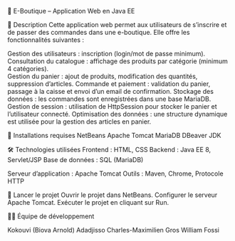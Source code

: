 📌 E-Boutique – Application Web en Java EE

📖 Description Cette application web permet aux utilisateurs de s’inscrire et de passer des commandes dans une e-boutique. Elle offre les fonctionnalités suivantes :

Gestion des utilisateurs : inscription (login/mot de passe minimum). 
Consultation du catalogue : affichage des produits par catégorie (minimum 4 catégories).  
Gestion du panier : ajout de produits, modification des quantités, suppression d’articles. 
Commande et paiement : validation du panier, passage à la caisse et envoi d’un email de confirmation. 
Stockage des données : les commandes sont enregistrées dans une base MariaDB. 
Gestion de session : utilisation de HttpSession pour stocker le panier et l’utilisateur connecté. 
Optimisation des données : une structure dynamique est utilisée pour la gestion des articles en panier.

🔧 Installations requises NetBeans Apache Tomcat MariaDB DBeaver JDK

🛠 Technologies utilisées Frontend : HTML, CSS Backend : Java EE 8, Servlet/JSP Base de données : SQL (MariaDB)

Serveur d’application : Apache Tomcat Outils : Maven, Chrome, Protocole HTTP 

🚀 Lancer le projet Ouvrir le projet dans NetBeans. 
Configurer le serveur Apache Tomcat. 
Exécuter le projet en cliquant sur Run.

👨‍💻 Équipe de développement

Kokouvi (Biova Arnold) Adadjisso 
Charles-Maximilien Gros 
William Fossi
